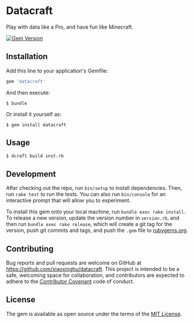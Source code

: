 # Datacraft

Play with data like a Pro, and have fun like Minecraft.

[![Gem Version](https://badge.fury.io/rb/datacraft.svg)](http://badge.fury.io/rb/datacraft)
## Installation

Add this line to your application's Gemfile:

```ruby
gem 'datacraft'
```

And then execute:

    $ bundle

Or install it yourself as:

    $ gem install datacraft

## Usage

    $ dcraft build inst.rb

## Development

After checking out the repo, run `bin/setup` to install dependencies. Then, run `rake test` to run the tests. You can also run `bin/console` for an interactive prompt that will allow you to experiment.

To install this gem onto your local machine, run `bundle exec rake install`. To release a new version, update the version number in `version.rb`, and then run `bundle exec rake release`, which will create a git tag for the version, push git commits and tags, and push the `.gem` file to [rubygems.org](https://rubygems.org).

## Contributing

Bug reports and pull requests are welcome on GitHub at https://github.com/xiaoxinghu/datacraft. This project is intended to be a safe, welcoming space for collaboration, and contributors are expected to adhere to the [Contributor Covenant](contributor-covenant.org) code of conduct.


## License

The gem is available as open source under the terms of the [MIT License](http://opensource.org/licenses/MIT).
